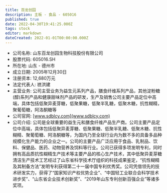 ```yaml
---
title: 百龙创园
description: 主板 - 食品 - 605016
published: true
date: 2022-04-30T19:41:25.000Z
tags: stock
editor: markdown
dateCreated: 2022-01-01T00:00:00.000Z
---
```


- 公司名称: 山东百龙创园生物科技股份有限公司
- 股票代码: 605016.SH
- 所在地: 山东 - 德州市
- 成立日期: 2005年12月30日
- 注册资本: 12,680万元
- 法定代表人: 禚洪建
- 主营业务: 公司主营业务为益生元系列产品，膳食纤维系列产品，其他淀粉糖(醇)系列产品和健康甜味剂产品的研发，生产及销售公司主要产品定位中高端，具体包括低聚异麦芽糖，低聚果糖，低聚半乳糖，低聚木糖，抗性糊精，聚葡萄糖，阿洛酮糖等
- 公司官网: [www.sdblcy.com](www.sdblcy.com)
- 公司介绍: 公司是全球重要的益生元和膳食纤维产品生产商。公司主要产品定位中高端，具体包括低聚异麦芽糖、低聚果糖、低聚半乳糖、低聚木糖、抗性糊精、聚葡萄糖、阿洛酮糖等，为国内乃至全球行业内为数不多的具备多品种规模化生产能力的企业之一。公司的主要产品广泛应用于食品、乳制品、饮料、保健品、医药、动物营养及饲料等行业。公司已获得多项发明专利，同时拥有高品质抗性糊精生产技术等主要产品的核心生产技术，其中低聚异麦芽糖清洁生产技术工艺经过了山东省科学技术厅组织的科技成果鉴定，“抗性糊精及其制备方法”发明专利获得第二十一届中国专利优秀奖。公司凭借领先的技术研发实力，获得了“国家知识产权优势企业”、“中国轻工业联合会科学技术进步奖”、“山东省企业技术创新奖”、“2019年山东专利创新百强企业”等诸多奖项。


